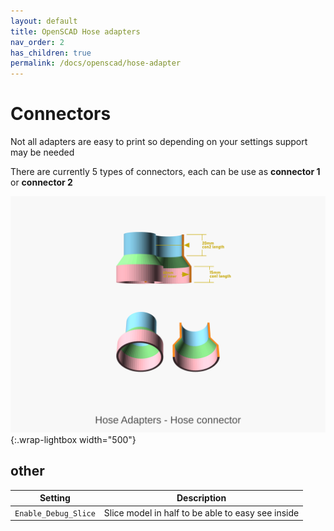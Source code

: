 ```yaml
---
layout: default
title: OpenSCAD Hose adapters
nav_order: 2
has_children: true
permalink: /docs/openscad/hose-adapter
---
```

# Connectors

Not all adapters are easy to print so depending on your settings support may be needed

There are currently 5 types of connectors, each can be use as **connector 1** or **connector 2**

![Hose Adapter connectors](/assets/openscad/hose-adapters/vacuum_hose_adapter-demo_text.gif){:.wrap-lightbox width="500"}

## other

Setting | Description
-|-
`Enable_Debug_Slice` | Slice model in half to be able to easy see inside